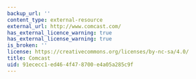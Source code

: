 ```yaml
---
backup_url: ''
content_type: external-resource
external_url: http://www.comcast.com/
has_external_licence_warning: true
has_external_license_warning: true
is_broken: ''
license: https://creativecommons.org/licenses/by-nc-sa/4.0/
title: Comcast
uid: 91ececc1-ed46-4f47-8700-e4a05a285c9f
---
```


